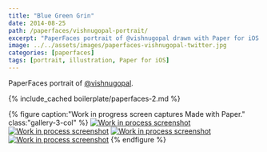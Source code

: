 ```yaml
---
title: "Blue Green Grin"
date: 2014-08-25
path: /paperfaces/vishnugopal-portrait/
excerpt: "PaperFaces portrait of @vishnugopal drawn with Paper for iOS on an iPad."
image: ../../assets/images/paperfaces-vishnugopal-twitter.jpg
categories: [paperfaces]
tags: [portrait, illustration, Paper for iOS]
---
```


PaperFaces portrait of [@vishnugopal](https://twitter.com/vishnugopal).

{% include_cached boilerplate/paperfaces-2.md %}

{% figure caption:"Work in progress screen captures Made with Paper." class:"gallery-3-col" %}
[![Work in process screenshot](../../assets/images/paperfaces-vishnugopal-process-1-600.jpg)](../../assets/images/paperfaces-vishnugopal-process-1-lg.jpg) [![Work in process screenshot](../../assets/images/paperfaces-vishnugopal-process-2-600.jpg)](../../assets/images/paperfaces-vishnugopal-process-2-lg.jpg) [![Work in process screenshot](../../assets/images/paperfaces-vishnugopal-process-3-600.jpg)](../../assets/images/paperfaces-vishnugopal-process-3-lg.jpg) [![Work in process screenshot](../../assets/images/paperfaces-vishnugopal-process-4-600.jpg)](../../assets/images/paperfaces-vishnugopal-process-4-lg.jpg)
{% endfigure %}
